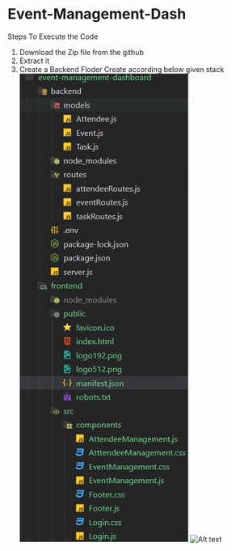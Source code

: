 # Event-Management-Dash
 Steps To Execute the Code
 1. Download the Zip file from the github
 2. Extract it
 3. Create a Backend Floder
    Create according below given stack  
    ![Alt text](https://github.com/sharath816/Event-Management-Dash/blob/2351d7ce3804aa9c6122c455143992c9a4f68971/Images/Screenshot%202024-12-22%20230104.png)
    ![Alt text]()
